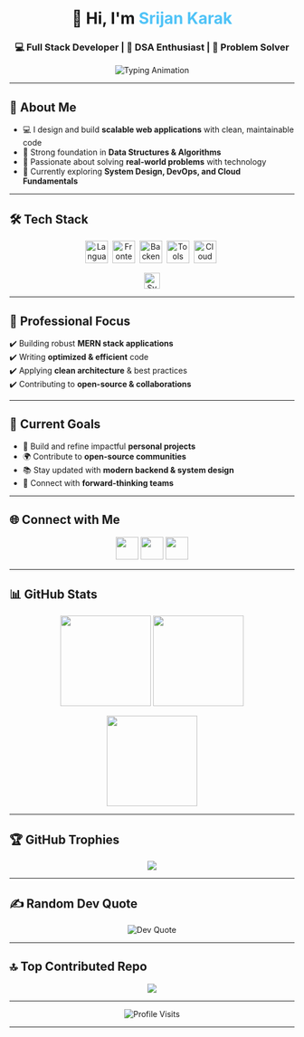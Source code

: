 <!-- PROFILE HEADER -->
<h1 align="center">👋 Hi, I'm <span style="color:#4fc3f7;">Srijan Karak</span></h1>
<h3 align="center">💻 Full Stack Developer | 🧠 DSA Enthusiast | 🚀 Problem Solver</h3>

<p align="center">
  <img src="https://readme-typing-svg.herokuapp.com?font=Fira+Code&size=22&pause=1000&color=4FC3F7&width=600&lines=Passionate+Full+Stack+Developer;Problem+Solver+%7C+DSA+Enthusiast;Lifelong+Learner+%26+Tech+Explorer" alt="Typing Animation" />
</p>

---

## 🌟 About Me  

- 💻 I design and build **scalable web applications** with clean, maintainable code  
- 🧠 Strong foundation in **Data Structures & Algorithms**  
- 🚀 Passionate about solving **real-world problems** with technology  
- 🌱 Currently exploring **System Design, DevOps, and Cloud Fundamentals**  

---

## 🛠️ Tech Stack  

<p align="center">
  <!-- Languages -->
  <img src="https://skillicons.dev/icons?i=cpp,js,ts,python" height="40" alt="Languages"/>&nbsp;
  <!-- Frontend -->
  <img src="https://skillicons.dev/icons?i=react,html,css,tailwind" height="40" alt="Frontend"/>&nbsp;
  <!-- Backend -->
  <img src="https://skillicons.dev/icons?i=nodejs,express,mongodb" height="40" alt="Backend"/>&nbsp;
  <!-- Tools -->
  <img src="https://skillicons.dev/icons?i=git,github,docker,postman,vscode" height="40" alt="Tools"/>&nbsp;
  <!-- System Design & Cloud -->
  <img src="https://skillicons.dev/icons?i=aws,gcp,azure" height="40" alt="Cloud & System Design"/>&nbsp;
</p>

<p align="center">
  <img src="https://img.shields.io/badge/System%20Design-%230077B5.svg?style=for-the-badge&logo=archlinux&logoColor=white" height="28" alt="System Design"/>
</p>

---

## 💼 Professional Focus  

✔️ Building robust **MERN stack applications**  
✔️ Writing **optimized & efficient** code  
✔️ Applying **clean architecture** & best practices  
✔️ Contributing to **open-source & collaborations**  

---

## 🚀 Current Goals  

- 🔨 Build and refine impactful **personal projects**  
- 🌍 Contribute to **open-source communities**  
- 📚 Stay updated with **modern backend & system design**  
- 🤝 Connect with **forward-thinking teams**  

---

## 🌐 Connect with Me  

<p align="center">
  <a href="https://www.linkedin.com/in/srijan-karak-687292210/"><img src="https://skillicons.dev/icons?i=linkedin" height="40"/></a>
  <a href="https://x.com/srijankarak03"><img src="https://skillicons.dev/icons?i=twitter" height="40"/></a>
  <a href="mailto:srijankarak2001@gmail.com"><img src="https://skillicons.dev/icons?i=gmail" height="40"/></a>
</p>

---

## 📊 GitHub Stats  

<p align="center">
  <img src="https://github-readme-stats.vercel.app/api?username=Srijankarak&theme=tokyonight&hide_border=false&include_all_commits=true&count_private=false" height="160"/>
  <img src="https://github-readme-streak-stats.herokuapp.com/?user=Srijankarak&theme=tokyonight&hide_border=false" height="160"/>
</p>

<p align="center">
  <img src="https://github-readme-stats.vercel.app/api/top-langs/?username=Srijankarak&theme=tokyonight&hide_border=false&layout=compact" height="160"/>
</p>

---

## 🏆 GitHub Trophies  

<p align="center">
  <img src="https://github-profile-trophy.vercel.app/?username=Srijankarak&theme=matrix&no-frame=false&no-bg=false&row=1&column=7" />
</p>

---

## ✍️ Random Dev Quote  

<p align="center">
  <img src="https://quotes-github-readme.vercel.app/api?type=horizontal&theme=radical" alt="Dev Quote"/>
</p>

---

## 🔝 Top Contributed Repo  

<p align="center">
  <img src="https://github-contributor-stats.vercel.app/api?username=Srijankarak&limit=5&theme=tokyonight&combine_all_yearly_contributions=true" />
</p>

---

<p align="center">
  <img src="https://komarev.com/ghpvc/?username=Srijankarak&label=Profile%20Visits&color=0e75b6&style=flat" alt="Profile Visits"/>
</p>

---

<!-- Proudly created with GPRM ( https://gprm.itsvg.in ) -->
